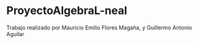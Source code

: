 # ProyectoAlgebraL-neal
Trabajo realizado por Mauricio Emilio Flores Magaña, y Guillermo Antonio Aguilar
